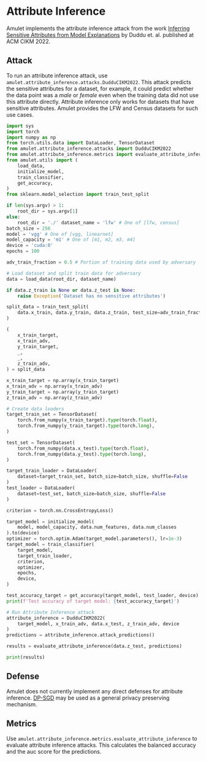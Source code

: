# Attribute Inference
Amulet implements the attribute inference attack from the work [Inferring Sensitive Attributes from Model Explanations](https://github.com/vasishtduddu/AttInfExplanations) by Duddu et. al. published at ACM CIKM 2022.

## Attack
To run an attribute inference attack, use `amulet.attribute_inference.attacks.DudduCIKM2022`.
This attack predicts the sensitive attributes for a dataset, for example, it could predict whether the data point was a *male* or *female* even when the training data did not use this attribute directly.
Attribute inference only works for datasets that have sensitive attributes.
Amulet provides the LFW and Census datasets for such use cases.

```python
import sys
import torch
import numpy as np
from torch.utils.data import DataLoader, TensorDataset
from amulet.attribute_inference.attacks import DudduCIKM2022
from amulet.attribute_inference.metrics import evaluate_attribute_inference
from amulet.utils import (
    load_data,
    initialize_model,
    train_classifier,
    get_accuracy,
)
from sklearn.model_selection import train_test_split

if len(sys.argv) > 1:
    root_dir = sys.argv[1]
else:
    root_dir = './' dataset_name = 'lfw' # One of [lfw, census]
batch_size = 256
model = 'vgg' # One of [vgg, linearnet]
model_capacity = 'm1' # One of [m1, m2, m3, m4]
device = 'cuda:0'
epochs = 100

adv_train_fraction = 0.5 # Portion of training data used by adversary

# Load dataset and split train data for adversary
data = load_data(root_dir, dataset_name)

if data.z_train is None or data.z_test is None:
    raise Exception('Dataset has no sensitive attributes')

split_data = train_test_split(
    data.x_train, data.y_train, data.z_train, test_size=adv_train_fraction
)

(
    x_train_target,
    x_train_adv,
    y_train_target,
    _,
    _,
    z_train_adv,
) = split_data

x_train_target = np.array(x_train_target)
x_train_adv = np.array(x_train_adv)
y_train_target = np.array(y_train_target)
z_train_adv = np.array(z_train_adv)

# Create data loaders
target_train_set = TensorDataset(
    torch.from_numpy(x_train_target).type(torch.float),
    torch.from_numpy(y_train_target).type(torch.long),
)

test_set = TensorDataset(
    torch.from_numpy(data.x_test).type(torch.float),
    torch.from_numpy(data.y_test).type(torch.long),
)

target_train_loader = DataLoader(
    dataset=target_train_set, batch_size=batch_size, shuffle=False
)
test_loader = DataLoader(
    dataset=test_set, batch_size=batch_size, shuffle=False
)

criterion = torch.nn.CrossEntropyLoss()

target_model = initialize_model(
    model, model_capacity, data.num_features, data.num_classes
).to(device)
optimizer = torch.optim.Adam(target_model.parameters(), lr=1e-3)
target_model = train_classifier(
    target_model,
    target_train_loader,
    criterion,
    optimizer,
    epochs,
    device,
)

test_accuracy_target = get_accuracy(target_model, test_loader, device)
print(f'Test accuracy of target model: {test_accuracy_target}')

# Run Attribute Inference attack
attribute_inference = DudduCIKM2022(
    target_model, x_train_adv, data.x_test, z_train_adv, device
)
predictions = attribute_inference.attack_predictions()

results = evaluate_attribute_inference(data.z_test, predictions)

print(results)
```

## Defense
Amulet does not currently implement any direct defenses for attribute inference.
[DP-SGD](https://github.com/ssg-research/amulet/blob/main/docs/module_guide/5_MEMBERSHIP_INFERENCE.md#defense) may be used as a general privacy preserving mechanism.

## Metrics
Use `amulet.attribute_inference.metrics.evaluate_attribute_inference` to evaluate attribute inference attacks.
This calculates the balanced accuracy and the auc score for the predictions.

